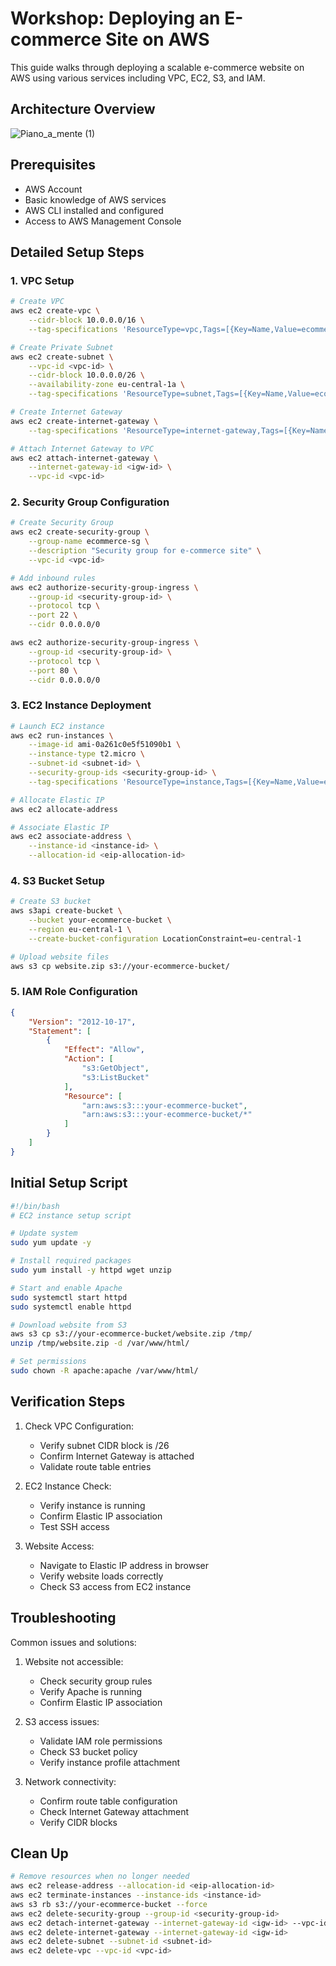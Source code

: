 # Workshop: Deploying an E-commerce Site on AWS

This guide walks through deploying a scalable e-commerce website on AWS using various services including VPC, EC2, S3, and IAM.

## Architecture Overview

![Piano_a_mente (1)](https://github.com/user-attachments/assets/e0c5e99b-be04-48ef-bf09-15befa64633f)



## Prerequisites

- AWS Account
- Basic knowledge of AWS services
- AWS CLI installed and configured
- Access to AWS Management Console

## Detailed Setup Steps

### 1. VPC Setup

```bash
# Create VPC
aws ec2 create-vpc \
    --cidr-block 10.0.0.0/16 \
    --tag-specifications 'ResourceType=vpc,Tags=[{Key=Name,Value=ecommerce-vpc}]'

# Create Private Subnet
aws ec2 create-subnet \
    --vpc-id <vpc-id> \
    --cidr-block 10.0.0.0/26 \
    --availability-zone eu-central-1a \
    --tag-specifications 'ResourceType=subnet,Tags=[{Key=Name,Value=ecommerce-private-subnet}]'

# Create Internet Gateway
aws ec2 create-internet-gateway \
    --tag-specifications 'ResourceType=internet-gateway,Tags=[{Key=Name,Value=ecommerce-igw}]'

# Attach Internet Gateway to VPC
aws ec2 attach-internet-gateway \
    --internet-gateway-id <igw-id> \
    --vpc-id <vpc-id>
```

### 2. Security Group Configuration

```bash
# Create Security Group
aws ec2 create-security-group \
    --group-name ecommerce-sg \
    --description "Security group for e-commerce site" \
    --vpc-id <vpc-id>

# Add inbound rules
aws ec2 authorize-security-group-ingress \
    --group-id <security-group-id> \
    --protocol tcp \
    --port 22 \
    --cidr 0.0.0.0/0

aws ec2 authorize-security-group-ingress \
    --group-id <security-group-id> \
    --protocol tcp \
    --port 80 \
    --cidr 0.0.0.0/0
```

### 3. EC2 Instance Deployment

```bash
# Launch EC2 instance
aws ec2 run-instances \
    --image-id ami-0a261c0e5f51090b1 \
    --instance-type t2.micro \
    --subnet-id <subnet-id> \
    --security-group-ids <security-group-id> \
    --tag-specifications 'ResourceType=instance,Tags=[{Key=Name,Value=ecommerce-server}]'

# Allocate Elastic IP
aws ec2 allocate-address

# Associate Elastic IP
aws ec2 associate-address \
    --instance-id <instance-id> \
    --allocation-id <eip-allocation-id>
```

### 4. S3 Bucket Setup

```bash
# Create S3 bucket
aws s3api create-bucket \
    --bucket your-ecommerce-bucket \
    --region eu-central-1 \
    --create-bucket-configuration LocationConstraint=eu-central-1

# Upload website files
aws s3 cp website.zip s3://your-ecommerce-bucket/
```

### 5. IAM Role Configuration

```json
{
    "Version": "2012-10-17",
    "Statement": [
        {
            "Effect": "Allow",
            "Action": [
                "s3:GetObject",
                "s3:ListBucket"
            ],
            "Resource": [
                "arn:aws:s3:::your-ecommerce-bucket",
                "arn:aws:s3:::your-ecommerce-bucket/*"
            ]
        }
    ]
}
```

## Initial Setup Script

```bash
#!/bin/bash
# EC2 instance setup script

# Update system
sudo yum update -y

# Install required packages
sudo yum install -y httpd wget unzip

# Start and enable Apache
sudo systemctl start httpd
sudo systemctl enable httpd

# Download website from S3
aws s3 cp s3://your-ecommerce-bucket/website.zip /tmp/
unzip /tmp/website.zip -d /var/www/html/

# Set permissions
sudo chown -R apache:apache /var/www/html/
```

## Verification Steps

1. Check VPC Configuration:
   - Verify subnet CIDR block is /26
   - Confirm Internet Gateway is attached
   - Validate route table entries

2. EC2 Instance Check:
   - Verify instance is running
   - Confirm Elastic IP association
   - Test SSH access

3. Website Access:
   - Navigate to Elastic IP address in browser
   - Verify website loads correctly
   - Check S3 access from EC2 instance

## Troubleshooting

Common issues and solutions:

1. Website not accessible:
   - Check security group rules
   - Verify Apache is running
   - Confirm Elastic IP association

2. S3 access issues:
   - Validate IAM role permissions
   - Check S3 bucket policy
   - Verify instance profile attachment

3. Network connectivity:
   - Confirm route table configuration
   - Check Internet Gateway attachment
   - Verify CIDR blocks

## Clean Up

```bash
# Remove resources when no longer needed
aws ec2 release-address --allocation-id <eip-allocation-id>
aws ec2 terminate-instances --instance-ids <instance-id>
aws s3 rb s3://your-ecommerce-bucket --force
aws ec2 delete-security-group --group-id <security-group-id>
aws ec2 detach-internet-gateway --internet-gateway-id <igw-id> --vpc-id <vpc-id>
aws ec2 delete-internet-gateway --internet-gateway-id <igw-id>
aws ec2 delete-subnet --subnet-id <subnet-id>
aws ec2 delete-vpc --vpc-id <vpc-id>
```
